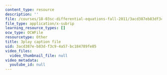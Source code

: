 ```yaml
---
content_type: resource
description: ''
file: /courses/18-03sc-differential-equations-fall-2011/3acd387eb83df3c94a57bc184789fe85_zreI4HllD80.srt
file_type: application/x-subrip
learning_resource_types: []
ocw_type: OCWFile
resourcetype: Other
title: 3play caption file
uid: 3acd387e-b83d-f3c9-4a57-bc184789fe85
video_files:
  video_thumbnail_file: null
video_metadata:
  youtube_id: null
---
```

